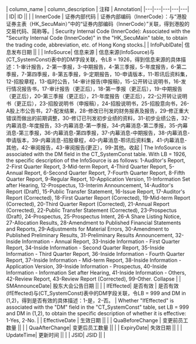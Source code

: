 | column_name | column_description | 注释 | Annotation|
|---|---|---|---|---|
| ID| ID || |
| InnerCode | 证券内部代码 | 证券内部编码（InnerCode）：与“港股证券主表（HK_SecuMain）”中的“证券内部编码（InnerCode）”关联，得到港股的交易代码、简称等。| Security Internal Code (InnerCode): Associated with the "Security Internal Code (InnerCode)" in the "HK_SecuMain" table, to obtain the trading code, abbreviation, etc. of Hong Kong stocks.|
| InfoPublDate| 信息发布日期 || |
| InfoSource| 信息来源 | 信息来源(InfoSource)与(CT_SystemConst)表中的DM字段关联，令LB = 1926，得到信息来源的具体描述：1-审计报告，2-第一季报，3-中期报告，4-第三季报，5-年度报告，6-第二季报，7-第四季报，8-第五季报，9-定期报告，10-申请版本，11-聆讯后资料集，12-招股章程，13-临时公告，14-审计报告(申报稿)，15-公开转让说明书，16-发行情况报告书，17-审计报告（更正后），18-第一季报（更正后），19-中期报告（更正后），20-第三季报（更正后），21-年度报告（更正后），22-公开转让说明书（更正后），23-招股说明书（申报稿），24-招股说明书，25-招股意向书，26-A股上市公告书，27-配发结果，28-修改已刊发的财务报表及报告，29-修正重大错误而做出的前期调整，30-修订已刊发初步业绩的资料，31-初步业绩公告，32-内幕消息-年度报告，33-内幕消息-第一季报，34-内幕消息-第二季报，35-内幕消息-第三季报，36-内幕消息-第四季报，37-内幕消息-中期报告，38-内幕消息-申请版本，39-内幕消息-招股章程，40-内幕消息-聆讯后资料集，41-内幕消息-其他，42-审阅报告，43-审阅报告(更正），99-其他。收起 | The InfoSource is associated with the DM field in the CT_SystemConst table. With LB = 1926, the specific description of the InfoSource is as follows: 1-Auditor's Report, 2-First Quarter Report, 3-Mid-term Report, 4-Third Quarter Report, 5-Annual Report, 6-Second Quarter Report, 7-Fourth Quarter Report, 8-Fifth Quarter Report, 9-Regular Report, 10-Application Version, 11-Information Set after Hearing, 12-Prospectus, 13-Interim Announcement, 14-Auditor's Report (Draft), 15-Public Transfer Statement, 16-Issue Report, 17-Auditor's Report (Corrected), 18-First Quarter Report (Corrected), 19-Mid-term Report (Corrected), 20-Third Quarter Report (Corrected), 21-Annual Report (Corrected), 22-Public Transfer Statement (Corrected), 23-Prospectus (Draft), 24-Prospectus, 25-Prospectus Intent, 26-A Share Listing Notice, 27-Allocation Results, 28-Amendment to Published Financial Statements and Reports, 29-Adjustments for Material Errors, 30-Amendment to Published Preliminary Results, 31-Preliminary Results Announcement, 32-Inside Information - Annual Report, 33-Inside Information - First Quarter Report, 34-Inside Information - Second Quarter Report, 35-Inside Information - Third Quarter Report, 36-Inside Information - Fourth Quarter Report, 37-Inside Information - Mid-term Report, 38-Inside Information - Application Version, 39-Inside Information - Prospectus, 40-Inside Information - Information Set after Hearing, 41-Inside Information - Others, 42-Review Report, 43-Review Report (Corrected), 99-Other. Collapse |
| SMAnnounceDate| 股东大会公告日期 || |
| IfEffected| 是否有效 | 是否有效(IfEffected)与(CT_SystemConst)表中的DM字段关联，令LB = 999 and DM in (1,2)，得到是否有效的具体描述：1-是，2-否。 | Whether "IfEffected" is associated with the "DM" field in the "CT_SystemConst" table, set LB = 999 and DM in (1,2), to obtain the specific description of whether it is effective: 1-Yes, 2-No. |
| EffectiveDate | 生效日期 || |
| QuaBeforeChange | 变更前员工数量 || |
| QuaAfterChange| 变更后员工数量 || |
| ExpiryDate| 失效日期 || |
| UpdateTime| 更新时间 || |
| JSID| JSID || |